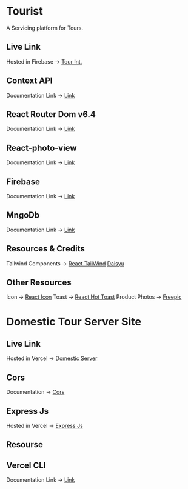 # Tourist

A Servicing platform for Tours.

## Live Link

Hosted in Firebase -> [Tour Int.](https://tourist-e95ee.web.app/)

## Context API

Documentation Link -> [Link](https://reactjs.org/docs/context.html#api)

## React Router Dom v6.4

Documentation Link -> [Link](https://reactrouter.com/en/main/start/overview)

## React-photo-view

Documentation Link -> [Link](https://www.npmjs.com/package/react-photo-view)

## Firebase

Documentation Link -> [Link](https://console.firebase.google.com/)

## MngoDb

Documentation Link -> [Link](https://www.mongodb.com/atlas/database)

## Resources & Credits

Tailwind Components ->
[React TailWind](https://tailwindcss.com/docs/guides/create-react-app)
[Daisyu](https://daisyui.com/)

## Other Resources

Icon -> [React Icon](https://react-icons.github.io/react-icons/)
Toast -> [React Hot Toast](https://react-hot-toast.com/)
Product Photos -> [Freepic](https://www.freepik.com/)

# Domestic Tour Server Site

## Live Link

Hosted in Vercel -> [Domestic Server](https://domestic-travel-server.vercel.app/)

## Cors

Documentation -> [Cors](https://www.npmjs.com/package/cors)

## Express Js

Hosted in Vercel -> [Express Js](https://expressjs.com/)

## Resourse

## Vercel CLI

Documentation Link -> [Link](https://vercel.com/dashboard)
